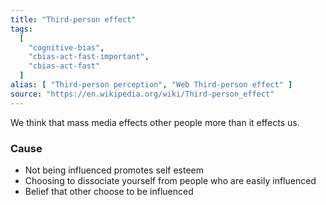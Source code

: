```yaml
---
title: "Third-person effect"
tags:
  [
    "cognitive-bias",
    "cbias-act-fast-important",
    "cbias-act-fast"
  ]
alias: [ "Third-person perception", "Web Third-person effect" ]
source: "https://en.wikipedia.org/wiki/Third-person_effect"
---
```


We think that mass media effects other people more than it effects us. 

### Cause

- Not being influenced promotes self esteem
- Choosing to dissociate yourself from people who are easily influenced
- Belief that other choose to be influenced
